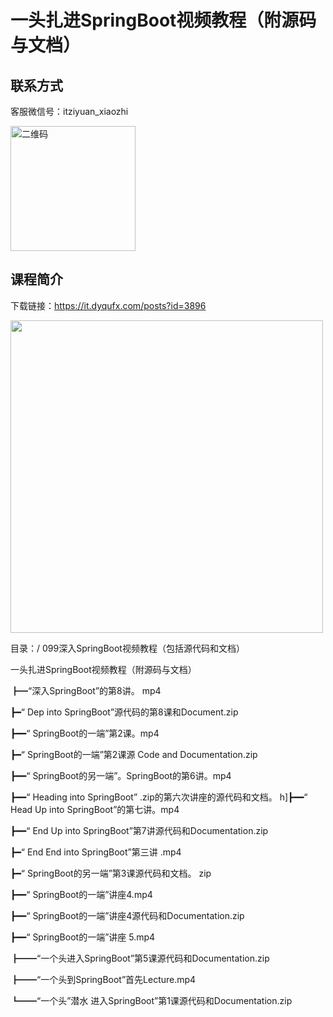 # 一头扎进SpringBoot视频教程（附源码与文档）

## 联系方式

客服微信号：itziyuan_xiaozhi

<img src="https://ziyuanyun.oss-cn-guangzhou.aliyuncs.com/common/20240614073449/666b82192834a.jpg" width="200" height="200" alt="二维码">

## 课程简介

下载链接：https://it.dyqufx.com/posts?id=3896

<img src="https://ziyuanyun.oss-cn-guangzhou.aliyuncs.com/yun/20240515185410/664494529dd30.jpg" width="500" alt="">

  目录：/ 099深入SpringBoot视频教程（包括源代码和文档）

 一头扎进SpringBoot视频教程（附源码与文档）



 ┣━“深入SpringBoot”的第8讲。 mp4

 ┣━“ Dep into SpringBoot”源代码的第8课和Document.zip

 ┣━━“ SpringBoot的一端”第2课。mp4

 ┣━“ SpringBoot的一端”第2课源 Code and Documentation.zip

 ┣━━“ SpringBoot的另一端”。SpringBoot的第6讲。mp4

 ┣━━“ Heading into SpringBoot” .zip的第六次讲座的源代码和文档。 h]┣━━“ Head Up into SpringBoot”的第七讲。mp4

 ┣━━“ End Up into SpringBoot”第7讲源代码和Documentation.zip

 ┣━“ End End into SpringBoot”第三讲 .mp4

 ┣━“ SpringBoot的另一端”第3课源代码和文档。 zip

 ┣━━“ SpringBoot的一端”讲座4.mp4

 ┣━━“ SpringBoot的一端”讲座4源代码和Documentation.zip

 ┣━━“ SpringBoot的一端”讲座 5.mp4

 ┣━━“一个头进入SpringBoot”第5课源代码和Documentation.zip

 ┣━━“一个头到SpringBoot”首先Lecture.mp4

 ┗━━“一个头”潜水 进入SpringBoot”第1课源代码和Documentation.zip

  